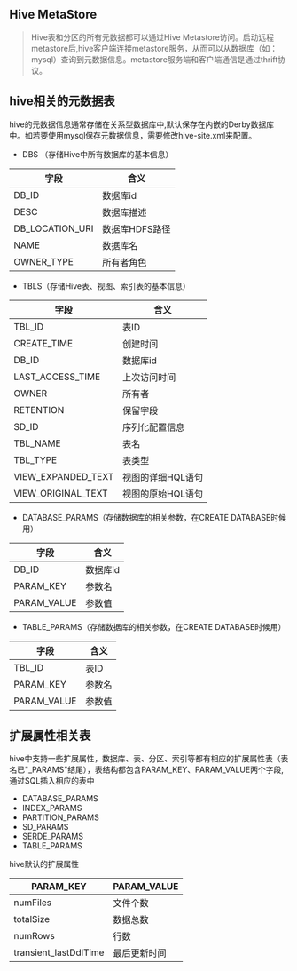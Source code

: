 ## Hive MetaStore
> Hive表和分区的所有元数据都可以通过Hive Metastore访问。启动远程metastore后,hive客户端连接metastore服务，从而可以从数据库（如：mysql）查询到元数据信息。metastore服务端和客户端通信是通过thrift协议。

## hive相关的元数据表
hive的元数据信息通常存储在关系型数据库中,默认保存在内嵌的Derby数据库中。如若要使用mysql保存元数据信息，需要修改hive-site.xml来配置。<br>

* DBS （存储Hive中所有数据库的基本信息）

| 字段 | 含义 |
| ------ | ------ |
| DB_ID | 数据库id |
| DESC | 数据库描述 | 
| DB_LOCATION_URI| 数据库HDFS路径 | 
| NAME| 数据库名 | 
| OWNER_TYPE| 所有者角色 | 

* TBLS（存储Hive表、视图、索引表的基本信息）

| 字段 | 含义 |
| ------ | ------ |
| TBL_ID| 表ID |
| CREATE_TIME| 创建时间 |
| DB_ID | 数据库id |
| LAST_ACCESS_TIME| 上次访问时间 |
| OWNER| 所有者 |
| RETENTION| 保留字段 |
| SD_ID| 序列化配置信息 |
| TBL_NAME| 表名 |
| TBL_TYPE| 表类型 |
| VIEW_EXPANDED_TEXT| 视图的详细HQL语句 |
| VIEW_ORIGINAL_TEXT| 视图的原始HQL语句 |

* DATABASE_PARAMS（存储数据库的相关参数，在CREATE DATABASE时候用）

| 字段 | 含义 |
| ------ | ------ |
| DB_ID | 数据库id |
| PARAM_KEY| 参数名 |
| PARAM_VALUE| 参数值 | 

* TABLE_PARAMS（存储数据库的相关参数，在CREATE DATABASE时候用）

| 字段 | 含义 |
| ------ | ------ |
| TBL_ID| 表ID |
| PARAM_KEY| 参数名 |
| PARAM_VALUE| 参数值 | 

## 扩展属性相关表
hive中支持一些扩展属性，数据库、表、分区、索引等都有相应的扩展属性表（表名已"_PARAMS"结尾），表结构都包含PARAM_KEY、PARAM_VALUE两个字段,通过SQL插入相应的表中
* DATABASE_PARAMS
* INDEX_PARAMS
* PARTITION_PARAMS
* SD_PARAMS
* SERDE_PARAMS
* TABLE_PARAMS

hive默认的扩展属性

| PARAM_KEY | PARAM_VALUE |
| ------ | ------ |
| numFiles | 文件个数 |
| totalSize | 数据总数 | 
| numRows | 行数 | 
| transient_lastDdlTime | 最后更新时间 | 
